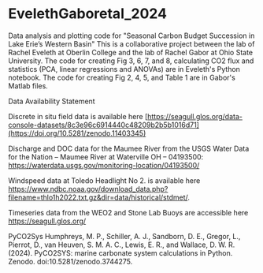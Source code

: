 # EvelethGaboretal_2024
Data analysis and plotting code for "Seasonal Carbon Budget Succession in Lake Erie’s Western Basin"
This is a collaborative project between the lab of Rachel Eveleth at Oberlin College and the lab of Rachel Gabor at Ohio State University.
The code for creating Fig 3, 6, 7, and 8, calculating CO2 flux and statistics (PCA, linear regressions and ANOVAs) are in Eveleth's Python notebook.
The code for creating Fig 2, 4, 5, and Table 1 are in Gabor's Matlab files.


Data Availability Statement

Discrete in situ field data is available here [https://seagull.glos.org/data-console-datasets/8c3e96c6914440c48209b2b5b1016d71](https://doi.org/10.5281/zenodo.11403345)

Discharge and DOC data for the Maumee River from the USGS Water Data for the Nation – Maumee River at Waterville OH – 04193500: https://waterdata.usgs.gov/monitoring-location/04193500/

Windspeed data at Toledo Headlight No 2. is available here https://www.ndbc.noaa.gov/download_data.php?filename=thlo1h2022.txt.gz&dir=data/historical/stdmet/. 

Timeseries data from the WEO2 and Stone Lab Buoys are accessible here https://seagull.glos.org/ 

PyCO2Sys
Humphreys, M. P., Schiller, A. J., Sandborn, D. E., Gregor, L., Pierrot, D., van Heuven, S. M. A. C., Lewis, E. R., and Wallace, D. W. R. (2024). PyCO2SYS: marine carbonate system calculations in Python. Zenodo. doi:10.5281/zenodo.3744275.
